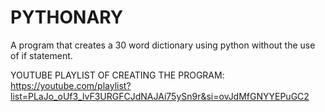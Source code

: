 # PYTHONARY
A program that creates a 30 word dictionary using python without the use of if statement.

YOUTUBE PLAYLIST OF CREATING THE PROGRAM:
https://youtube.com/playlist?list=PLaJo_oUf3_lvF3URGFCJdNAJAi75ySn9r&si=ovJdMfGNYYEPuGC2
